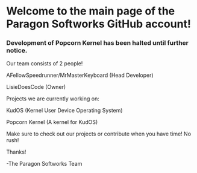 # Welcome to the main page of the Paragon Softworks GitHub account!

### Development of Popcorn Kernel has been halted until further notice.

Our team consists of 2 people!

AFellowSpeedrunner/MrMasterKeyboard (Head Developer)

LisieDoesCode (Owner)



Projects we are currently working on:

KudOS (Kernel User Device Operating System)

Popcorn Kernel (A kernel for KudOS)



Make sure to check out our projects or contribute when you have time! No rush!

Thanks!

-The Paragon Softworks Team
